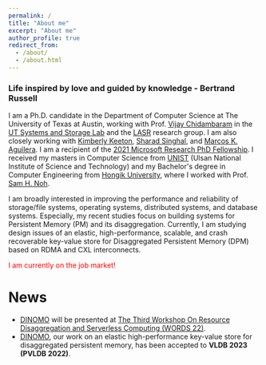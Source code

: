 ```yaml
---
permalink: /
title: "About me"
excerpt: "About me"
author_profile: true
redirect_from: 
  - /about/
  - /about.html
---
```


### Life inspired by love and guided by knowledge - Bertrand Russell

I am a Ph.D. candidate in the Department of Computer Science at The University of Texas at Austin,
working with Prof. [Vijay Chidambaram](http://www.cs.utexas.edu/~vijay/) in the
[UT Systems and Storage Lab](http://utsaslab.cs.utexas.edu/) and the [LASR](https://www.cs.utexas.edu/lasr/) 
research group. I am also closely working with [Kimberly Keeton](https://scholar.google.co.kr/citations?user=wR_tv-kAAAAJ&hl=en&oi=ao), [Sharad Singhal](https://scholar.google.co.kr/citations?user=_CKGpJ0AAAAJ&hl=en&oi=sra), 
and [Marcos K. Aguilera](http://mkaguilera.kawazoe.org/).
I am a recipient of the [2021 Microsoft Research PhD Fellowship](https://www.microsoft.com/en-us/research/academic-program/phd-fellowship/#!fellows).
I received my masters in Computer Science from [UNIST](https://www.unist.ac.kr/) 
(Ulsan National Institute of Science and Technology) and my Bachelor's degree in Computer Engineering 
from [Hongik University](https://en.hongik.ac.kr/index.do), where I worked with Prof. [Sam H. Noh](http://next.unist.ac.kr/professor).

I am broadly interested in improving the performance and reliability of storage/file systems, operating systems, 
distributed systems, and database systems. Especially, my recent studies focus on building systems for 
Persistent Memory (PM) and its disaggregation. Currently, I am studying design issues of an elastic, high-performance, 
scalable, and crash recoverable key-value store for Disaggregated Persistent Memory (DPM) based on RDMA and CXL interconnects.

<span style="color:red">I am currently on the job market!</span>

# News
* [DINOMO](https://sekwonlee.github.io/publications/vldb23_dinomo) will be presented at [The Third Workshop On Resource Disaggregation and Serverless Computing (WORDS 22)](https://www.wordsworkshop.org/).
* [DINOMO](https://sekwonlee.github.io/publications/vldb23_dinomo), our work on an elastic high-performance key-value store for disaggregated persistent memory, has been accepted to <b>VLDB 2023 (PVLDB 2022)</b>.
